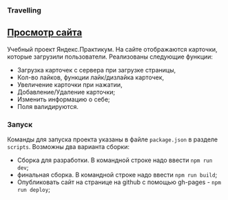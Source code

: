 ### Travelling
## [Просмотр сайта](https://sabfes.github.io/Travelling/ "Путешествия")
Учебный проект Яндекс.Практикум. 
На сайте отображаются карточки, которые загрузили пользователи. 
Реализованы следующие функции:

- Загрузка карточек с сервера при загрузке страницы,
- Кол-во лайков, функции лайк/дизлайка карточек,
- Увеличение карточки при нажатии,
- Добавление/Удаление карточки;
- Изменить информацию о себе;
- Поля валидируются.


### Запуск
Команды для запуска проекта указаны в файле `package.json` в разделе `scripts`.
Возможны два варианта сборки:
- Сборка для разработки. В командной строке надо ввести `npm run dev`;
- финальная сборка. В командной строке надо ввести `npm run build`;
- Опубликовать сайт на странице на github с помощью gh-pages - `npm run deploy`;